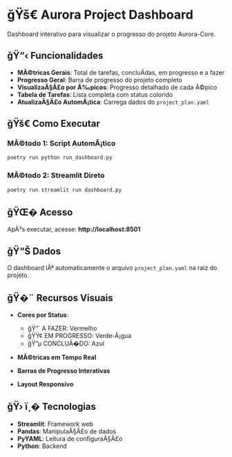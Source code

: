 # ğŸš€ Aurora Project Dashboard

Dashboard interativo para visualizar o progresso do projeto Aurora-Core.

## ğŸ“‹ Funcionalidades

- **MÃ©tricas Gerais**: Total de tarefas, concluÃ­das, em progresso e a fazer
- **Progresso Geral**: Barra de progresso do projeto completo
- **VisualizaÃ§Ã£o por Ã‰picos**: Progresso detalhado de cada Ã©pico
- **Tabela de Tarefas**: Lista completa com status colorido
- **AtualizaÃ§Ã£o AutomÃ¡tica**: Carrega dados do `project_plan.yaml`

## ğŸš€ Como Executar

### MÃ©todo 1: Script AutomÃ¡tico
```bash
poetry run python run_dashboard.py
```

### MÃ©todo 2: Streamlit Direto
```bash
poetry run streamlit run dashboard.py
```

## ğŸŒ� Acesso

ApÃ³s executar, acesse: **http://localhost:8501**

## ğŸ“Š Dados

O dashboard lÃª automaticamente o arquivo `project_plan.yaml` na raiz do projeto.

## ğŸ�¨ Recursos Visuais

- **Cores por Status**:
  - ğŸ”´ A FAZER: Vermelho
  - ğŸŸ¢ EM PROGRESSO: Verde-Ã¡gua
  - ğŸ”µ CONCLUÃ�DO: Azul

- **MÃ©tricas em Tempo Real**
- **Barras de Progresso Interativas**
- **Layout Responsivo**

## ğŸ› ï¸� Tecnologias

- **Streamlit**: Framework web
- **Pandas**: ManipulaÃ§Ã£o de dados
- **PyYAML**: Leitura de configuraÃ§Ã£o
- **Python**: Backend
